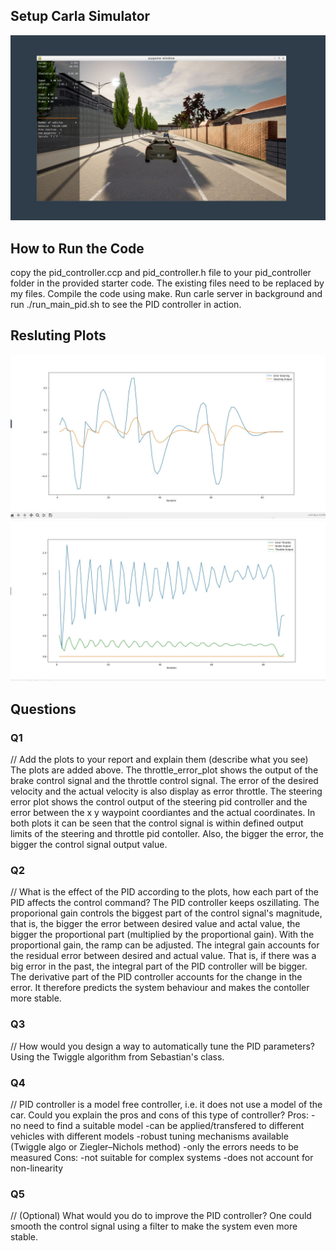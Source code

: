 ## Setup Carla Simulator
![setup](./screenshots/initial_setup.JPG)

## How to Run the Code
copy the pid_controller.ccp and pid_controller.h file to your pid_controller folder in the provided starter code.
The existing files need to be replaced by my files.
Compile the code using make.
Run carle server in background and run ./run_main_pid.sh to see the PID controller in action.

## Resluting Plots 
![steering_error](./screenshots/steering_error_plot.JPG)
![throttle_error](./screenshots/throttle_error_plot.JPG)

## Questions
### Q1
// Add the plots to your report and explain them (describe what you see)
The plots are added above.
The throttle_error_plot shows the output of the brake control signal and the throttle control signal. The error of the desired velocity and the
actual velocity is also display as error throttle.
The steering error plot shows the control output of the steering pid controller and the error between the x y waypoint coordiantes and the actual coordinates. 
In both plots it can be seen that the control signal is within defined output limits of the steering and throttle pid contoller.
Also, the bigger the error, the bigger the control signal output value.
### Q2
// What is the effect of the PID according to the plots, how each part of the PID affects the control command?
The PID controller keeps oszillating. 
The proporional gain controls the biggest part of the control signal's magnitude, that is, the bigger the error between desired value and actal value, the bigger the proportional part (multiplied by the proportional gain). With the proportional gain, the ramp can be adjusted.
The integral gain accounts for the residual error between desired and actual value. That is, if there was a big error in the past, the integral part of the PID controller will be bigger.
The derivative part of the PID controller accounts for the change in the error. It therefore predicts the system behaviour and makes the contoller more stable. 
### Q3
// How would you design a way to automatically tune the PID parameters?
Using the Twiggle algorithm from Sebastian's class.
### Q4
// PID controller is a model free controller, i.e. it does not use a model of the car. Could you explain the pros and cons of this type of controller?
Pros:
-no need to find a suitable model
-can be applied/transfered to different vehicles with different models
-robust tuning mechanisms available (Twiggle algo or Ziegler–Nichols method)
-only the errors needs to be measured
Cons:
-not suitable for complex systems
-does not account for non-linearity
### Q5
// (Optional) What would you do to improve the PID controller?
One could smooth the control signal using a filter to make the system even more stable.
